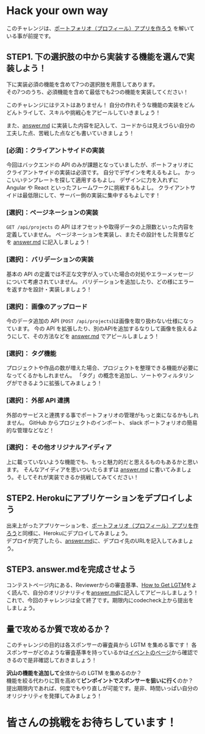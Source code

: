# Hack your own way
このチャレンジは、[ポートフォリオ（プロフィール）アプリを作ろう](https://app.code-check.io/orgs/codecheck_official/challenges/74) を解いている事が前提です。

## STEP1. 下の選択肢の中から実装する機能を選んで実装しよう！
下に実装必須の機能を含めて7つの選択肢を用意してあります。  
その7つのうち、必須機能を含めて最低でも2つの機能を実装してください！

このチャレンジにはテストはありません！
自分の作れそうな機能の実装をどんどんトライして、スキルや挑戦心をアピールしていきましょう！

また、[answer.md](answer.md) に実装した内容を記入して、コードからは見えづらい自分の工夫した点、苦戦した点なども書いていきましょう！

### [必須]：クライアントサイドの実装
今回はバックエンドの API のみが課題となっていましたが、ポートフォリオにクライアントサイドの実装は必須です。
自分でデザインを考えるもよし。
かっこいいテンプレートを探して適用するもよし。
デザインに力を入れずに Angular や React といったフレームワークに挑戦するもよし。
クライアントサイドは最低限にして、サーバー側の実装に集中するもよしです！

### [選択]：ページネーションの実装
`GET /api/projects` の API はオフセットや取得データの上限数といった内容を定義していません。
ページネーションを実装し、またその設計をした背景などを [answer.md](answer.md) に記入しましょう！

### [選択]： バリデーションの実装
基本の API の定義では不正な文字が入っていた場合の対処やエラーメッセージについて考慮されていません。
バリデーションを追加したり、どの様にエラーを返すかを設計・実装しましょう！

### [選択]： 画像のアップロード
今のデータ追加の API (`POST /api/projects`)は画像を取り扱わない仕様になっています。
今の API を拡張したり、別のAPIを追加するなりして画像を扱えるようにして、その方法などを [answer.md](answer.md) でアピールしましょう！

### [選択]： タグ機能
プロジェクトや作品の数が増えた場合、プロジェクトを整理できる機能が必要になってくるかもしれません。
「タグ」の概念を追加し、ソートやフィルタリングができるように拡張してみましょう！

### [選択]： 外部 API 連携
外部のサービスと連携する事でポートフォリオの管理がもっと楽になるかもしれません。
GitHub からプロジェクトのインポート、 slack ポートフォリオの簡易的な管理などなど！

### [選択]： その他オリジナルアイディア
上に載っていないような機能でも、もっと魅力的だと思えるものもあるかと思います。
そんなアイディアを思いついたらまずは [answer.md](answer.md) に書いてみましょう。そしてそれが実装できるか挑戦してみてください！

## STEP2. Herokuにアプリケーションをデプロイしよう
出来上がったアプリケーションを、[ポートフォリオ（プロフィール）アプリを作ろう](https://app.code-check.io/orgs/codecheck_official/challenges/74)と同様に、Herokuにデプロイしてみましょう。  
デプロイが完了したら、[answer.md](answer.md)に、デプロイ先のURLを記入してみましょう。

## STEP3. answer.mdを完成させよう
コンテストページ内にある、Reviewerからの審査基準、[How to Get LGTM](https://sprint.code-check.io/details.html)をよく読んで、自分のオリジナリティを[answer.md](answer.md)に記入してアピールしましょう！  
これで、今回のチャレンジは全て終了です。期限内にcodecheck上から提出をしましょう。

## 量で攻めるか質で攻めるか？
このチャレンジの目的は各スポンサーの審査員から LGTM を集める事です！
各スポンサーがどのような審査基準を持っているかは[イベントのページ](https://sprint.code-check.io/details.html#lgtm)から確認できるので是非確認しておきましょう！

**沢山の機能を追加して**全体からの LGTM を集めるのか？  
機能を絞る代わりに質を高めて**ピンポイントでスポンサーを狙いに行く**のか？  
提出期限内であれば、何度でもやり直しが可能です。是非、時間いっぱい自分のオリジナリティを発揮してみましょう！

# 皆さんの挑戦をお待ちしています！
